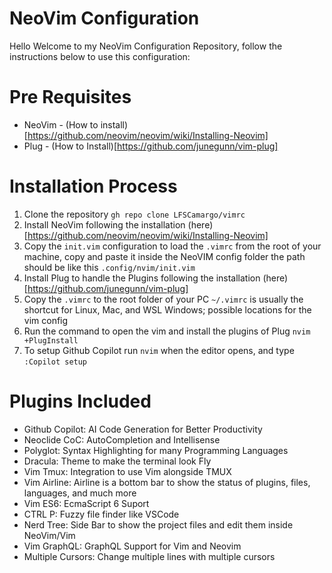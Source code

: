 # NeoVim Configuration

Hello Welcome to my NeoVim Configuration Repository, follow the instructions below to use this configuration:

# Pre Requisites

- NeoVim - (How to install)[https://github.com/neovim/neovim/wiki/Installing-Neovim]
- Plug - (How to Install)[https://github.com/junegunn/vim-plug]

# Installation Process

1. Clone the repository `gh repo clone LFSCamargo/vimrc`
2. Install NeoVim following the installation (here)[https://github.com/neovim/neovim/wiki/Installing-Neovim]
3. Copy the `init.vim` configuration to load the `.vimrc` from the root of your machine, copy and paste it inside the NeoVIM config folder the path should be like this `.config/nvim/init.vim`
4. Install Plug to handle the Plugins following the installation (here)[https://github.com/junegunn/vim-plug]
5. Copy the `.vimrc` to the root folder of your PC `~/.vimrc` is usually the shortcut for Linux, Mac, and WSL Windows; possible locations for the vim config
6. Run the command to open the vim and install the plugins of Plug `nvim +PlugInstall`
7. To setup Github Copilot run `nvim` when the editor opens, and type `:Copilot setup`

# Plugins Included

- Github Copilot: AI Code Generation for Better Productivity
- Neoclide CoC: AutoCompletion and Intellisense
- Polyglot: Syntax Highlighting for many Programming Languages
- Dracula: Theme to make the terminal look Fly
- Vim Tmux: Integration to use Vim alongside TMUX
- Vim Airline: Airline is a bottom bar to show the status of plugins, files, languages, and much more
- Vim ES6: EcmaScript 6 Suport
- CTRL P: Fuzzy file finder like VSCode
- Nerd Tree: Side Bar to show the project files and edit them inside NeoVim/Vim
- Vim GraphQL: GraphQL Support for Vim and Neovim
- Multiple Cursors: Change multiple lines with multiple cursors
